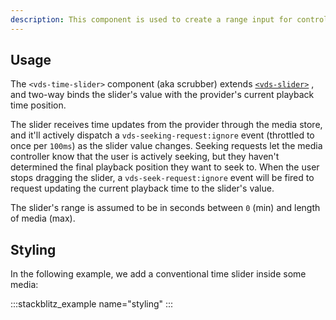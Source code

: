 ```yaml
---
description: This component is used to create a range input for controlling the current time of playback.
---
```


## Usage

The `<vds-time-slider>` component (aka scrubber) extends [`<vds-slider>`](../slider/index.md) ,
and two-way binds the slider's value with the provider's current playback time position.

The slider receives time updates from the provider through the media store, and it'll actively
dispatch a `vds-seeking-request:ignore` event (<ApiLink hash="properties--seekingrequestthrottle">throttled</ApiLink>
to once per `100ms`) as the slider value changes. Seeking requests let the media controller know
that the user is actively seeking, but they haven't determined the final playback position they want
to seek to. When the user stops dragging the slider, a `vds-seek-request:ignore` event will be
fired to request updating the current playback time to the slider's value.

The slider's range is assumed to be in seconds between `0` (min) and length of media (max).

<slot name="usage" />

## Styling

In the following example, we add a conventional time slider inside some media:

:::stackblitz_example name="styling"
:::
